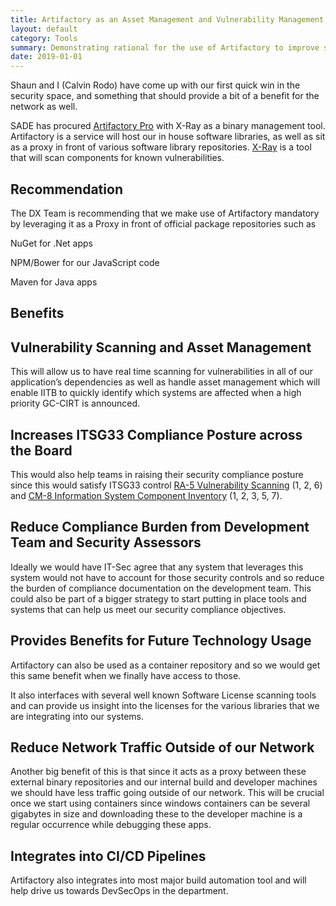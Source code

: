 ```yaml
---
title: Artifactory as an Asset Management and Vulnerability Management Process
layout: default
category: Tools
summary: Demonstrating rational for the use of Artifactory to improve security and compliance of our applications
date: 2019-01-01
---
```


Shaun and I (Calvin Rodo) have come up with our first quick win in the security space, and something that should provide a bit of a benefit for the network as well.

SADE has procured [Artifactory Pro](https://jfrog.com/artifactory/) with X-Ray as a binary management tool. Artifactory is a service will host our in house software libraries, as well as sit as a proxy in front of various software library repositories. [X-Ray](https://jfrog.com/xray/) is a tool that will scan components for known vulnerabilities.

## Recommendation

The DX Team is recommending that we make use of Artifactory mandatory by leveraging it as a Proxy in front of official package repositories such as

NuGet for .Net apps

NPM/Bower for our JavaScript code

Maven for Java apps

## Benefits

## Vulnerability Scanning and Asset Management

This will allow us to have real time scanning for vulnerabilities in all of our application’s dependencies as well as handle asset management which will enable IITB to quickly identify which systems are affected when a high priority GC-CIRT is announced.

## Increases ITSG33 Compliance Posture across the Board

This would also help teams in raising their security compliance posture since this would satisfy ITSG33 control [RA-5 Vulnerability Scanning](https://www.cse-cst.gc.ca/en/node/265/html/24869#a314ra5) (1, 2, 6) and [CM-8 Information System Component Inventory](https://www.cse-cst.gc.ca/en/node/265/html/24869#a35cm8) (1, 2, 3, 5, 7).

## Reduce Compliance Burden from Development Team and Security Assessors

Ideally we would have IT-Sec agree that any system that leverages this system would not have to account for those security controls and so reduce the burden of compliance documentation on the development team. This could also be part of a bigger strategy to start putting in place tools and systems that can help us meet our security compliance objectives.

## Provides Benefits for Future Technology Usage

Artifactory can also be used as a container repository and so we would get this same benefit when we finally have access to those.

It also interfaces with several well known Software License scanning tools and can provide us insight into the licenses for the various libraries that we are integrating into our systems.

## Reduce Network Traffic Outside of our Network

Another big benefit of this is that since it acts as a proxy between these external binary repositories and our internal build and developer machines we should have less traffic going outside of our network. This will be crucial once we start using containers since windows containers can be several gigabytes in size and downloading these to the developer machine is a regular occurrence while debugging these apps.

## Integrates into CI/CD Pipelines

Artifactory also integrates into most major build automation tool and will help drive us towards DevSecOps in the department.
